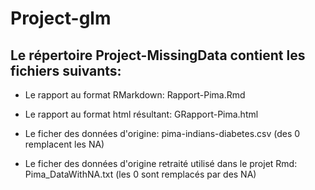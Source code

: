 # Project-glm

Le répertoire Project-MissingData contient les fichiers suivants:
---------------------------------------------------------

- Le rapport au format RMarkdown: Rapport-Pima.Rmd

- Le rapport au format html résultant: GRapport-Pima.html

- Le ficher des données d'origine: pima-indians-diabetes.csv (des 0 remplacent les NA)

- Le ficher des données d'origine retraité utilisé dans le projet Rmd: Pima_DataWithNA.txt (les 0 sont remplacés par des NA)

